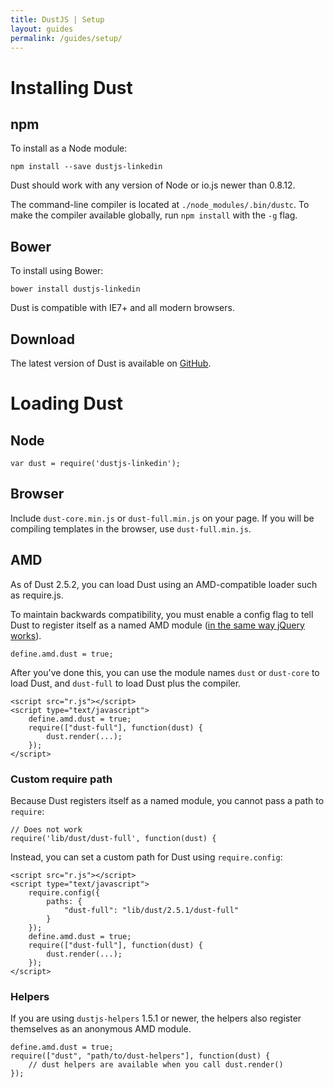 ```yaml
---
title: DustJS | Setup
layout: guides
permalink: /guides/setup/
---
```


# Installing Dust

## npm

To install as a Node module:

```
npm install --save dustjs-linkedin
```

Dust should work with any version of Node or io.js newer than 0.8.12.

The command-line compiler is located at `./node_modules/.bin/dustc`. To make the compiler available globally, run `npm install` with the `-g` flag.

## Bower

To install using Bower:

```
bower install dustjs-linkedin
```

Dust is compatible with IE7+ and all modern browsers.

## Download

The latest version of Dust is available on <a target="_blank" href="https://github.com/linkedin/dustjs/tree/master/dist">GitHub</a>.

# Loading Dust

## Node

```
var dust = require('dustjs-linkedin');
```

## Browser

Include `dust-core.min.js` or `dust-full.min.js` on your page. If you will be compiling templates in the browser, use `dust-full.min.js`.

## AMD

As of Dust 2.5.2, you can load Dust using an AMD-compatible loader such as require.js.

To maintain backwards compatibility, you must enable a config flag to tell Dust to register itself as a named AMD module ([in the same way jQuery works](http://requirejs.org/docs/jquery.html)).

    define.amd.dust = true;

After you've done this, you can use the module names `dust` or `dust-core` to load Dust, and `dust-full` to load Dust plus the compiler.

    <script src="r.js"></script>
    <script type="text/javascript">
        define.amd.dust = true;
        require(["dust-full"], function(dust) {
            dust.render(...);
        });
    </script>

### Custom require path

Because Dust registers itself as a named module, you cannot pass a path to `require`:

    // Does not work
    require('lib/dust/dust-full', function(dust) {

Instead, you can set a custom path for Dust using `require.config`:

    <script src="r.js"></script>
    <script type="text/javascript">
        require.config({
            paths: {
                "dust-full": "lib/dust/2.5.1/dust-full"
            }
        });
        define.amd.dust = true;
        require(["dust-full"], function(dust) {
            dust.render(...);
        });
    </script>

### Helpers

If you are using `dustjs-helpers` 1.5.1 or newer, the helpers also register themselves as an anonymous AMD module.

    define.amd.dust = true;
    require(["dust", "path/to/dust-helpers"], function(dust) {
        // dust helpers are available when you call dust.render()
    });
